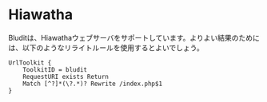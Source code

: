 # Hiawatha
<!-- position: 3 -->

Bluditは、Hiawathaウェブサーバをサポートしています。よりよい結果のためには、以下のようなリライトルールを使用するとよいでしょう。

```
UrlToolkit {
    ToolkitID = bludit
    RequestURI exists Return
    Match [^?]*(\?.*)? Rewrite /index.php$1
}
```
